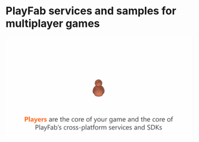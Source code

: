 # PlayFab services and samples for multiplayer games

![Thunderhead Container Flow](media/tutorials/multiplayer-animation.gif)
